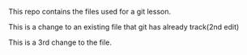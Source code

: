 
This repo contains the files used for a git lesson.

This is a change to an existing file that git has already track(2nd edit)

This is a 3rd change to the file.
